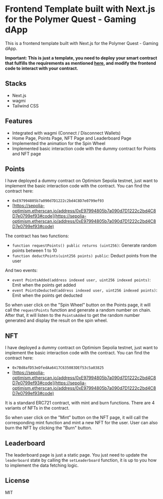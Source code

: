 # Frontend Template built with Next.js for the Polymer Quest - Gaming dApp

This is a frontend template built with Next.js for the Polymer Quest - Gaming dApp.

**Important: This is just a template, you need to deploy your smart contract that fulfills the requirements as mentioned [here](https://forum.polymerlabs.org/t/quest-for-gaming-dapp-to-be-used-in-phase-2/714), and modify the frontend code to interact with your contract.**

## Stacks

- Next.js
- wagmi
- Tailwind CSS

## Features

- Integrated with wagmi (Connect / Disconnect Wallets)
- Home Page, Points Page, NFT Page and Leaderboard Page
- Implemented the animation for the Spin Wheel
- Implemented basic interaction code with the dummy contract for Points and NFT page

## Points

I have deployed a dummy contract on Optimism Sepolia testnet, just want to implement the basic interaction code with the contract. You can find the contract here:

- `0xE97994805b7a090d7D1222c2bd4C8D7e0799ef93`
- [https://sepolia-optimism.etherscan.io/address/0xE97994805b7a090d7D1222c2bd4C8D7e0799ef93#code](https://sepolia-optimism.etherscan.io/address/0xE97994805b7a090d7D1222c2bd4C8D7e0799ef93#code)

The contract has two functions:

- `function requestPoints() public returns (uint256)`: Generate random points between 1 to 10
- `function deductPoints(uint256 points) public`: Deduct points from the user

And two events:

- `event PointsAdded(address indexed user, uint256 indexed points)`: Emit when the points get added
- `event PointsDeducted(address indexed user, uint256 indexed points)`: Emit when the points get deducted

So when user click on the "Spin Wheel" button on the Points page, it will call the `requestPoints` function and generate a random number on chain. After that, it will listen to the `PointsAdded` to get the random number generated and display the result on the spin wheel.

## NFT

I have deployed a dummy contract on Optimism Sepolia testnet, just want to implement the basic interaction code with the contract. You can find the contract here:

- `0x7Bd8afD53eDfedAa6417C635083DEf53c5a03825`
- [https://sepolia-optimism.etherscan.io/address/0xE97994805b7a090d7D1222c2bd4C8D7e0799ef93#code](https://sepolia-optimism.etherscan.io/address/0xE97994805b7a090d7D1222c2bd4C8D7e0799ef93#code)

It is a standard ERC721 contract, with mint and burn functions. There are 4 variants of NFTs in the contract.

So when user click on the "Mint" button on the NFT page, it will call the corresponding mint function and mint a new NFT for the user. User can also burn the NFT by clicking the "Burn" button.

## Leaderboard

The leaderboard page is just a static page. You just need to update the `leaderboard` state by calling the `setLeaderboard` function, it is up to you how to implement the data fetching logic.

## License

MIT
